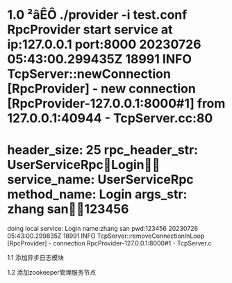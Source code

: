 1.0 ²âÊÔ
 ./provider -i test.conf
RpcProvider start service at ip:127.0.0.1 port:8000
20230726 05:43:00.299435Z 18991 INFO  TcpServer::newConnection [RpcProvider] - new connection [RpcProvider-127.0.0.1:8000#1] from 127.0.0.1:40944 - TcpServer.cc:80
============================================
header_size: 25
rpc_header_str: 
UserServiceRpcLogin
service_name: UserServiceRpc
method_name: Login
args_str: 
	zhang san123456
============================================
doing local service: Login
name:zhang san pwd:123456
20230726 05:43:00.299835Z 18991 INFO  TcpServer::removeConnectionInLoop [RpcProvider] - connection RpcProvider-127.0.0.1:8000#1 - TcpServer.c

1.1
添加异步日志模块

1.2
添加zookeeper管理服务节点